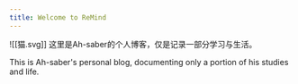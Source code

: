 ```yaml
---
title: Welcome to ReMind
---
```

![[猫.svg]]
这里是Ah-saber的个人博客，仅是记录一部分学习与生活。

This is Ah-saber's personal blog, documenting only a portion of his studies and life.
